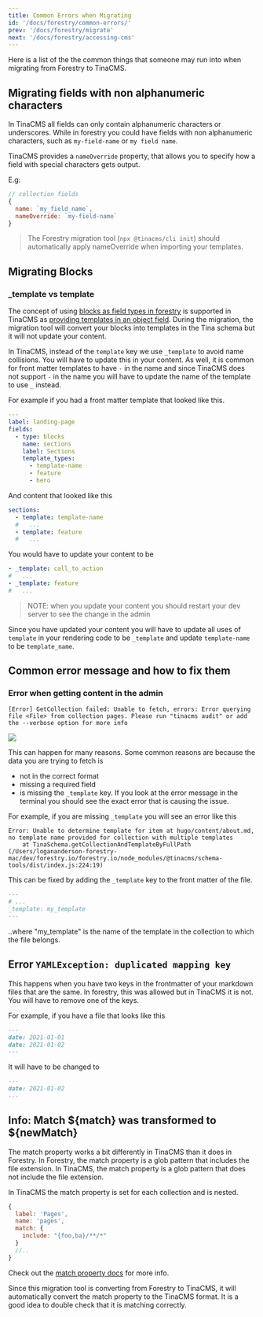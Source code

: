 ```yaml
---
title: Common Errors when Migrating
id: '/docs/forestry/common-errors/'
prev: '/docs/forestry/migrate'
next: '/docs/forestry/accessing-cms'
---
```


Here is a list of the the common things that someone may run into when migrating from Forestry to TinaCMS.

## Migrating fields with non alphanumeric characters

In TinaCMS all fields can only contain alphanumeric characters or underscores. While in forestry you could have fields with non alphanumeric characters, such as `my-field-name` or `my field name`.

TinaCMS provides a `nameOverride` property, that allows you to specify how a field with special characters gets output.

E.g:

```js
// collection fields
{
  name: `my_field_name`,
  nameOverride: `my-field-name`
}
```

> The Forestry migration tool (`npx @tinacms/cli init`) should automatically apply nameOverride when importing your templates.

## Migrating Blocks

### \_template vs template

The concept of using [blocks as field types in forestry](https://forestry.io/docs/settings/fields/blocks/) is supported in TinaCMS as [providing templates in an object field](/docs/editing/blocks/). During the migration, the migration tool will convert your blocks into templates in the Tina schema but it will not update your content.

In TinaCMS, instead of the `template` key we use `_template` to avoid name collisions. You will have to update this in your content. As well, it is common for front matter templates to have `-` in the name and since TinaCMS does not support `-` in the name you will have to update the name of the template to use `_` instead.

For example if you had a front matter template that looked like this.

```yaml
---
label: landing-page
fields:
  - type: blocks
    name: sections
    label: Sections
    template_types:
      - template-name
      - feature
      - hero
```

And content that looked like this

```yaml
sections:
  - template: template-name
  #   ...
  - template: feature
  #   ...
```

You would have to update your content to be

```yaml
- _template: call_to_action
#   ...
- _template: feature
#   ...
```

> NOTE: when you update your content you should restart your dev server to see the change in the admin

Since you have updated your content you will have to update all uses of `template` in your rendering code to be `_template` and update `template-name` to be `template_name`.

## Common error message and how to fix them

### Error when getting content in the admin

```
[Error] GetCollection failed: Unable to fetch, errors: Error querying file <File> from collection pages. Please run "tinacms audit" or add the --verbose option for more info
```

![](https://res.cloudinary.com/forestry-demo/image/upload/v1673619483/tina-io/docs/forestry-migration/Screen-Shot-Error-Messager.png)

This can happen for many reasons. Some common reasons are because the data you are trying to fetch is

- not in the correct format
- missing a required field
- is missing the `_template` key.
  If you look at the error message in the terminal you should see the exact error that is causing the issue.

For example, if you are missing `_template` you will see an error like this

```
Error: Unable to determine template for item at hugo/content/about.md, no template name provided for collection with multiple templates
    at TinaSchema.getCollectionAndTemplateByFullPath (/Users/logananderson-forestry-mac/dev/forestry.io/forestry.io/node_modules/@tinacms/schema-tools/dist/index.js:224:19)
```

This can be fixed by adding the `_template` key to the front matter of the file.

```md
---
# ...
_template: my_template
---
```

..where "my_template" is the name of the template in the collection to which the file belongs.

## Error `YAMLException: duplicated mapping key`

This happens when you have two keys in the frontmatter of your markdown files that are the same. In forestry, this was allowed but in TinaCMS it is not. You will have to remove one of the keys.

For example, if you have a file that looks like this

```md
---
date: 2021-01-01
date: 2021-01-02
---
```

It will have to be changed to

```md
---
date: 2021-01-02
---
```

## Info: Match ${match} was transformed to ${newMatch}

The match property works a bit differently in TinaCMS than it does in Forestry. In Forestry, the match property is a glob pattern that includes the file extension. In TinaCMS, the match property is a glob pattern that does not include the file extension.

In TinaCMS the match property is set for each collection and is nested.

```js
{
  label: 'Pages',
  name: 'pages',
  match: {
    include: "{foo,ba}/**/*"
  }
  //..
}
```

Check out the [match property docs](/docs/collections/#match) for more info.

Since this migration tool is converting from Forestry to TinaCMS, it will automatically convert the match property to the TinaCMS format. It is a good idea to double check that it is matching correctly.
